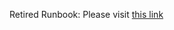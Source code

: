Retired Runbook: Please visit [this link](https://github.com/IBM/itz-support-public/blob/main/IBM-Technology-Zone/IBM-Technology-Zone-Runbooks/techzone-content.md#introduction-to-journeys---what-is-a-journey)
